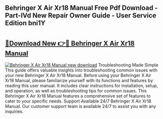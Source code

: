 ## Behringer X Air Xr18 Manual Free Pdf Download - Part-IVd New Repair Owner Guide - User Service Edition bni1Y

# <h2><a href="http://bc41012.oget.top/?id=Behringer+X+Air+Xr18+Manual">🔗Download New 👉🔴 Behringer X Air Xr18 Manual</a></h2>

[![Behringer X Air Xr18 Manual new download](https://i.imgur.com/5g1atiW.png)](http://bc41012.oget.top/?id=Behringer+X+Air+Xr18+Manual)
Troubleshooting Made Simple This guide offers valuable insights into troubleshooting common issues with your new Behringer X Air Xr18 Manual. Before using your Behringer X Air Xr18 Manual, please familiarize yourself with its functions and features by reading this user manual. It includes clear instructions for installation, setup, and operation, as well as troubleshooting tips for common issues. This Behringer X Air Xr18 Manual features a comprehensive set of features to cater to your specific needs. Support Available 24/7 Behringer X Air Xr18 Manual. Our customer support team is available 24/7 to assist you with any inquiries.
